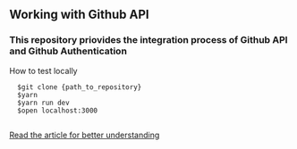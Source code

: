 <h2>Working with Github API</h2> 

<h3>This repository priovides the integration process of Github API and Github Authentication </h3>

<p>How to test locally</p>

```
  $git clone {path_to_repository}
  $yarn 
  $yarn run dev
  $open localhost:3000
  
```

<a href="">Read the article for better understanding</a>

